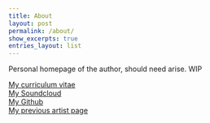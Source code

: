 ```yaml
---
title: About
layout: post
permalink: /about/
show_excerpts: true
entries_layout: list
---
```



Personal homepage of the author, should need arise. WIP


[My curriculum vitae](https://github.com/gingerdeer/cv/blob/master/cv.pdf)  
[My Soundcloud](https://soundcloud.com/user-810606567)  
[My Github](https://github.com/gingerdeer)  
[My previous artist page](https://soundcloud.com/gingerdeer-1)


